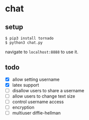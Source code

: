 # chat

## setup

```
$ pip3 install tornado
$ python3 chat.py
```
navigate to `localhost:8888` to use it.

## todo

- [x] allow setting username
- [x] latex support
- [ ] disallow users to share a username
- [ ] allow users to change text size
- [ ] control username access
- [ ] encryption
- [ ] multiuser diffie-hellman
